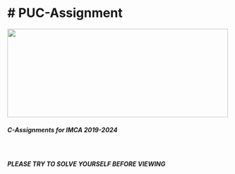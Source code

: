 <html>
  
 <h1> # PUC-Assignment</h1>
<body>
<img src="http://edlibre.com/wp-content/uploads/CProgrammingandDataStructures_1438585513.jpg"height="200"width="500">  
<h5>C-Assignments for IMCA 2019-2024</h5><br>
<h5>PLEASE TRY TO SOLVE YOURSELF BEFORE VIEWING</h5>  
</body>
</html>
